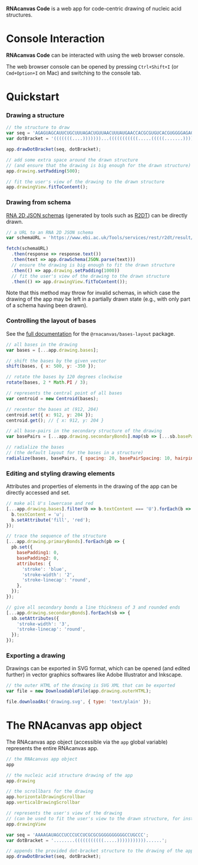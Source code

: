 <b>RNAcanvas Code</b> is a web app for code-centric drawing of nucleic acid structures.

# Console Interaction

<b>RNAcanvas Code</b> can be interacted with using the web browser console.

The web browser console can be opened by pressing `Ctrl+Shift+I` (or `Cmd+Option+I` on Mac)
and switching to the console tab.

# Quickstart

### Drawing a structure

```javascript
// the structure to draw
var seq = 'AGAGUAGCAUUCUGCUUUAGACUGUUAACUUUAUGAACCACGCGUGUCACGUGGGGAGAGUUAACAGCGCCC';
var dotBracket = '(((((((....)))))))...(((((((((((.....(((((.......)))))..))))))))))).....';

app.drawDotBracket(seq, dotBracket);

// add some extra space around the drawn structure
// (and ensure that the drawing is big enough for the drawn structure)
app.drawing.setPadding(500);

// fit the user's view of the drawing to the drawn structure
app.drawingView.fitToContent();
```

### Drawing from schema

[RNA 2D JSON schemas](https://docs.r2dt.bio/en/latest/editors.html#rna-2d-json-schema)
(generated by tools such as [R2DT](https://rnacentral.org/r2dt))
can be directly drawn.

```javascript
// a URL to an RNA 2D JSON schema
var schemaURL = 'https://www.ebi.ac.uk/Tools/services/rest/r2dt/result/r2dt-R20240905-135809-0737-54467708-p1m/json';

fetch(schemaURL)
  .then(response => response.text())
  .then(text => app.drawSchema(JSON.parse(text)))
  // ensure the drawing is big enough to fit the drawn structure
  .then(() => app.drawing.setPadding(1000))
  // fit the user's view of the drawing to the drawn structure
  .then(() => app.drawingView.fitToContent());
```

Note that this method may throw for invalid schemas,
in which case the drawing of the app may be left in a partially drawn state
(e.g., with only part of a schema having been drawn).

### Controlling the layout of bases

See the [full documentation](https://pzhaojohnson.github.io/rnacanvas.bases-layout/)
for the `@rnacanvas/bases-layout` package.

```javascript
// all bases in the drawing
var bases = [...app.drawing.bases];

// shift the bases by the given vector
shift(bases, { x: 500, y: -350 });

// rotate the bases by 120 degrees clockwise
rotate(bases, 2 * Math.PI / 3);

// represents the central point of all bases
var centroid = new Centroid(bases);

// recenter the bases at (912, 204)
centroid.set({ x: 912, y: 204 });
centroid.get(); // { x: 912, y: 204 }

// all base-pairs in the secondary structure of the drawing
var basePairs = [...app.drawing.secondaryBonds].map(sb => [...sb.basePair]];

// radialize the bases
// (the default layout for the bases in a structure)
radialize(bases, basePairs, { spacing: 20, basePairSpacing: 10, hairpinLoopSpacing: 10 });
```

### Editing and styling drawing elements

Attributes and properties of elements in the drawing of the app can be directly accessed and set.

```javascript
// make all U's lowercase and red
[...app.drawing.bases].filter(b => b.textContent === 'U').forEach(b => {
  b.textContent = 'u';
  b.setAttribute('fill', 'red');
});

// trace the sequence of the structure
[...app.drawing.primaryBonds].forEach(pb => {
  pb.set({
    basePadding1: 0,
    basePadding2: 0,
    attributes: {
      'stroke': 'blue',
      'stroke-width': '2',
      'stroke-linecap': 'round',
    },
  });
});

// give all secondary bonds a line thickness of 3 and rounded ends
[...app.drawing.secondaryBonds].forEach(sb => {
  sb.setAttributes({
    'stroke-width': '3',
    'stroke-linecap': 'round',
  });
});
```

### Exporting a drawing

Drawings can be exported in SVG format,
which can be opened (and edited further) in vector graphics softwares
like Adobe Illustrator and Inkscape.

```javascript
// the outer HTML of the drawing is SVG XML that can be exported
var file = new DownloadableFile(app.drawing.outerHTML);

file.downloadAs('drawing.svg', { type: 'text/plain' });
```

# The RNAcanvas app object

The RNAcanvas app object (accessible via the `app` global variable)
represents the entire RNAcanvas app.

```javascript
// the RNAcanvas app object
app

// the nucleic acid structure drawing of the app
app.drawing

// the scrollbars for the drawing
app.horizontalDrawingScrollbar
app.verticalDrawingScrollbar

// represents the user's view of the drawing
// (can be used to fit the user's view to the drawn structure, for instance)
app.drawingView

var seq = 'AAAAGAUAGCCUCCCUCCUCGCGCGGGGGGGGGGCCUGCCC';
var dotBracket = '........(((((((((((.....)))))))))))......';

// appends the provided dot-bracket structure to the drawing of the app
app.drawDotBracket(seq, dotBracket);
```
